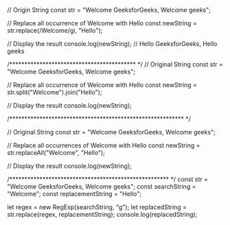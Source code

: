 // Origin String
const str = "Welcome GeeksforGeeks, Welcome geeks";

// Replace all occurrence of Welcome with Hello
const newString = str.replace(/Welcome/gi, "Hello");

// Display the result
console.log(newString); // Hello GeeksforGeeks, Hello geeks

/****************************************** */
// Original String
const str = "Welcome GeeksforGeeks, Welcome geeks";

// Replace all occurrence of Welcome with Hello
const newString = str.split("Welcome").join("Hello");

// Display the result
console.log(newString);

/********************************************************** */

// Original String
const str = "Welcome GeeksforGeeks, Welcome geeks";

// Replace all occurrences of Welcome with Hello
const newString = str.replaceAll("Welcome", "Hello");

// Display the result
console.log(newString);

/***************************************************** */
const str = "Welcome GeeksforGeeks, Welcome geeks";
const searchString = "Welcome";
const replacementString = "Hello";

let regex = new RegExp(searchString, "g");
let replacedString = str.replace(regex, replacementString);
console.log(replacedString);
